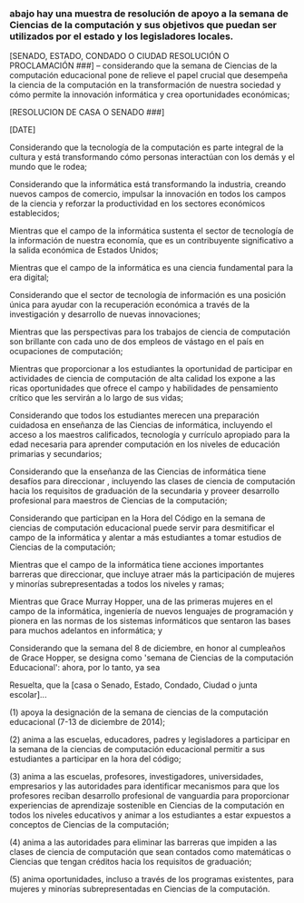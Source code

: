 

### abajo hay una muestra de resolución de apoyo a la semana de Ciencias de la computación y sus objetivos que puedan ser utilizados por el estado y los legisladores locales.

  
[SENADO, ESTADO, CONDADO O CIUDAD RESOLUCIÓN O PROCLAMACIÓN ###] – considerando que la semana de Ciencias de la computación educacional pone de relieve el papel crucial que desempeña la ciencia de la computación en la transformación de nuestra sociedad y cómo permite la innovación informática y crea oportunidades económicas;

[RESOLUCION DE CASA O SENADO ###]

[DATE]

Considerando que la tecnología de la computación es parte integral de la cultura y está transformando cómo personas interactúan con los demás y el mundo que le rodea;

Considerando que la informática está transformando la industria, creando nuevos campos de comercio, impulsar la innovación en todos los campos de la ciencia y reforzar la productividad en los sectores económicos establecidos;

Mientras que el campo de la informática sustenta el sector de tecnología de la información de nuestra economía, que es un contribuyente significativo a la salida económica de Estados Unidos;

Mientras que el campo de la informática es una ciencia fundamental para la era digital;

Considerando que el sector de tecnología de información es una posición única para ayudar con la recuperación económica a través de la investigación y desarrollo de nuevas innovaciones;

Mientras que las perspectivas para los trabajos de ciencia de computación son brillante con cada uno de dos empleos de vástago en el país en ocupaciones de computación;

Mientras que proporcionar a los estudiantes la oportunidad de participar en actividades de ciencia de computación de alta calidad los expone a las ricas oportunidades que ofrece el campo y habilidades de pensamiento crítico que les servirán a lo largo de sus vidas;

Considerando que todos los estudiantes merecen una preparación cuidadosa en enseñanza de las Ciencias de informática, incluyendo el acceso a los maestros calificados, tecnología y currículo apropiado para la edad necesaria para aprender computación en los niveles de educación primarias y secundarios;

Considerando que la enseñanza de las Ciencias de informática tiene desafíos para direccionar , incluyendo las clases de ciencia de computación hacia los requisitos de graduación de la secundaria y proveer desarrollo profesional para maestros de Ciencias de la computación;

Considerando que participan en la Hora del Código en la semana de ciencias de computación educacional puede servir para desmitificar el campo de la informática y alentar a más estudiantes a tomar estudios de Ciencias de la computación;

Mientras que el campo de la informática tiene acciones importantes barreras que direccionar, que incluye atraer más la participación de mujeres y minorías subrepresentadas a todos los niveles y ramas;

Mientras que Grace Murray Hopper, una de las primeras mujeres en el campo de la informática, ingeniería de nuevos lenguajes de programación y pionera en las normas de los sistemas informáticos que sentaron las bases para muchos adelantos en informática; y

Considerando que la semana del 8 de diciembre, en honor al cumpleaños de Grace Hopper, se designa como 'semana de Ciencias de la computación Educacional': ahora, por lo tanto, ya sea

Resuelta, que la [casa o Senado, Estado, Condado, Ciudad o junta escolar]...

(1) apoya la designación de la semana de ciencias de la computación educacional (7-13 de diciembre de 2014);

(2) anima a las escuelas, educadores, padres y legisladores a participar en la semana de la ciencias de computación educacional permitir a sus estudiantes a participar en la hora del código;

(3) anima a las escuelas, profesores, investigadores, universidades, empresarios y las autoridades para identificar mecanismos para que los profesores reciban desarrollo profesional de vanguardia para proporcionar experiencias de aprendizaje sostenible en Ciencias de la computación en todos los niveles educativos y animar a los estudiantes a estar expuestos a conceptos de Ciencias de la computación;

(4) anima a las autoridades para eliminar las barreras que impiden a las clases de ciencia de computación que sean contados como matemáticas o Ciencias que tengan créditos hacia los requisitos de graduación;

(5) anima oportunidades, incluso a través de los programas existentes, para mujeres y minorías subrepresentadas en Ciencias de la computación.